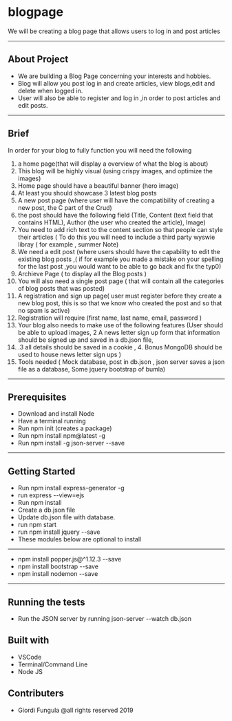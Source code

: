# blogpage
We will be creating a blog page that allows users to log in and post articles

---
## About Project
- We are building a Blog Page concerning your interests and hobbies.
- Blog will allow you post log in and create articles, view  blogs,edit and delete when logged in.
- User will also be able to register and log in ,in order to post articles and edit posts.
---
## Brief 
In order for your blog to fully function you will need the following
1. a home page(that will display a overview of what the blog is about)
2. This blog will be highly visual (using crispy images, and optimize the images)
3. Home page should have a beautiful banner (hero image)
4. At least you should showcase 3 latest blog posts
5. A new post page (where user will have the compatibility of creating a new post, the C part of the Crud)
6. the post should  have the following field (Title, Content (text field that contains HTML), Author (the user who created the article),  Image)
7. You need to add rich text to the content section so that people can style their articles ( To do this you will need to include a third party wyswie libray ( for example , summer Note)
8. We need a edit post (where users should have the capability to edit the existing blog posts ,( if for example you made a mistake on your spelling for the last post ,you would want to be able to go back and fix the typ0)
9. Archieve Page ( to display all the Blog posts )
10. You will also need a single post page ( that will contain all the categories of blog posts that was posted)
11. A registration and sign up page( user must register before they create a new blog post, this is so that we know who created the post and so that no spam is active)
12. Registration will require (first name, last name, email, password )
13. Your blog also needs to make use of the following features (User should be able to upload images,    2 A news letter sign up form that information should be signed up and saved in a db.json file,
14. .3 all details should be saved in a cookie , 4. Bonus MongoDB should be used to house news letter sign ups )
15. Tools needed ( Mock database, post in db.json , json server saves a json file as a database, Some jquery bootstrap of bumla)

---
## Prerequisites
- Download and install Node
- Have a terminal running
- Run npm init (creates a package)
- Run npm install npm@latest -g
- Run npm install -g json-server --save
---

## Getting Started
- Run npm install express-generator -g
- run express --view=ejs 
- Run npm install
- Create a db.json file
- Update db.json file with database.
- run npm start
- run npm install jquery --save
- These modules below are optional to install
---
- npm install popper.js@^1.12.3 --save
- npm install bootstrap --save
- npm install nodemon --save
---

## Running the tests
- Run the JSON server by running json-server --watch db.json

## Built with
- VSCode
- Terminal/Command Line
- Node JS

## Contributers
- Giordi Fungula @all rights reserved 2019